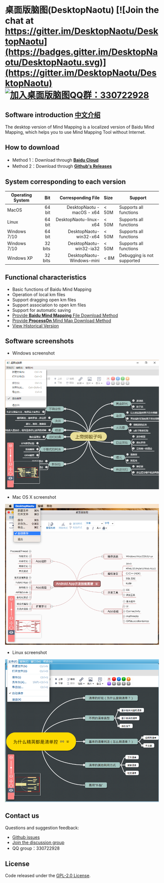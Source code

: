 # 桌面版脑图(DesktopNaotu) [![Join the chat at https://gitter.im/DesktopNaotu/DesktopNaotu](https://badges.gitter.im/DesktopNaotu/DesktopNaotu.svg)](https://gitter.im/DesktopNaotu/DesktopNaotu) [![加入桌面版脑图QQ群：330722928](https://pub.idqqimg.com/wpa/images/group.png)](https://shang.qq.com/wpa/qunwpa?idkey=cbd6fbc32adbe20c99c005bc559ec45bf3c9bfe581f9226ed14bd0951ae95739)

## Software introduction [中文介绍](../README.md)

The desktop version of Mind Mapping is a localized version of Baidu Mind Mapping, which helps you to use Mind Mapping Tool without Internet.

## How to download

- Method 1：Download through [**Baidu Cloud**](http://pan.baidu.com/s/1jHNBL7C)
- Method 2：Download through [**Github's Releases**](https://github.com/NaoTu/DesktopNaotu/releases)

## System corresponding to each version

| Operating System | Bit | Corresponding File | Size | Support |
| --------  | -----: | -----: | :----  | -- |
| MacOS | 64 bit | DesktopNaotu - macOS - x64 | < 50M | Supports all functions |
| Linux | 64 bit | DesktopNaotu-linux-x64 | < 50M | Supports all functions |
| Windows 7/10 | 64 bit | DesktopNaotu-win32-x64 | < 50M | Supports all functions |
| Windows 7/10 | 32 bits | DesktopNaotu-win32-ia32 | < 50M | Supports all functions |
| Windows XP | 32 bits | DesktopNaotu-Windows-mini | < 8M | Debugging is not supported |

## Functional characteristics

- Basic functions of Baidu Mind Mapping
- Operation of local km files
- Support dragging open km files
- Support association to open km files
- Support for automatic saving
- [Provide **Baidu Mind Mapping** File Download Method](Help.md)
- [Provide **ProcessOn** Mind Map Download Method](Help.md)
- [View Historical Version](History.md)

## Software screenshots

- Windows screenshot

![Windows](../screenshot/Windows.png)

- Mac OS X screenshot

![OS X](../screenshot/OSX.png)

- Linux screenshot

![Linux](../screenshot/Linux.png)

## Contact us

Questions and suggestion feedback:

- [Github issues](https://github.com/NaoTu/DesktopNaotu/issues)
- [Join the discussion group](https://gitter.im/DesktopNaotu/DesktopNaotu)
- QQ group：330722928

## License

Code released under the [GPL-2.0 License](LICENSE).
